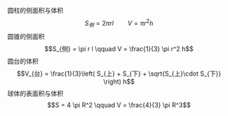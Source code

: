 圆柱的侧面积与体积
$$S_{侧} = 2\pi r l\qquad  V = \pi r^2 h$$
圆锥的侧面积
$$S_{侧} = \pi r l \qquad  V = \frac{1}{3} \pi r^2 h$$
圆台的体积
$$V_{台} = \frac{1}{3}\left( S_{上} + S_{下} + \sqrt{S_{上}\cdot  S_{下}} \right) h$$
球体的表面积与体积
$$S = 4 \pi R^2 \qquad  V = \frac{4}{3} \pi R^3$$
